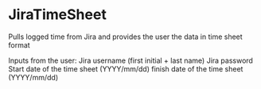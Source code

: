 # JiraTimeSheet
Pulls logged time from Jira and provides the user the data in time sheet format

Inputs from the user:
    Jira username (first initial + last name)
    Jira password
    Start date of the time sheet (YYYY/mm/dd)
    finish date of the time sheet (YYYY/mm/dd)
